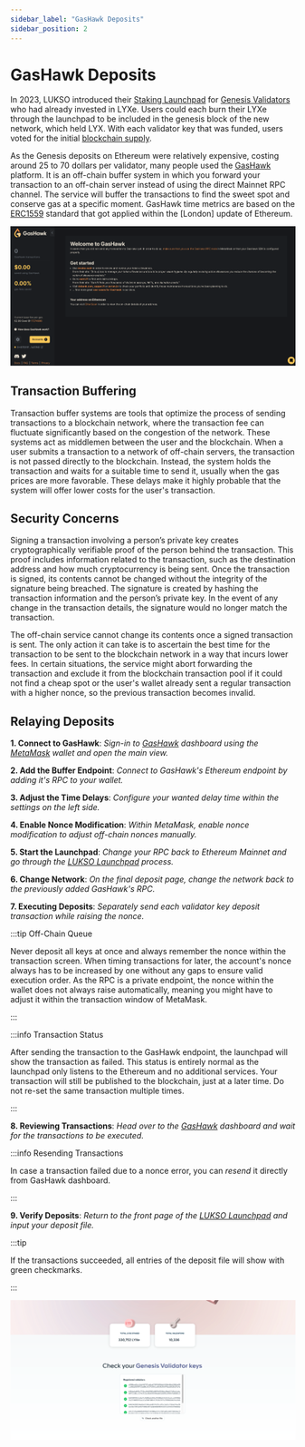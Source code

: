 ```yaml
---
sidebar_label: "GasHawk Deposits"
sidebar_position: 2
---
```


# GasHawk Deposits

In 2023, LUKSO introduced their [Staking Launchpad](https://deposit.mainnet.lukso.network/) for [Genesis Validators](https://medium.com/lukso/its-happening-the-genesis-validators-are-coming-ce5e07935df6) who had already invested in LYXe. Users could each burn their LYXe through the launchpad to be included in the genesis block of the new network, which held LYX. With each validator key that was funded, users voted for the initial [blockchain supply](https://medium.com/lukso/genesis-validators-deposit-smart-contract-freeze-and-testnet-launch-c5f7b568b1fc).

As the Genesis deposits on Ethereum were relatively expensive, costing around 25 to 70 dollars per validator, many people used the [GasHawk](https://gashawk.io/) platform. It is an off-chain buffer system in which you forward your transaction to an off-chain server instead of using the direct Mainnet RPC channel. The service will buffer the transactions to find the sweet spot and conserve gas at a specific moment. GasHawk time metrics are based on the [ERC1559](https://eips.ethereum.org/EIPS/eip-1559) standard that got applied within the [London] update of Ethereum.

![GasHawk Dashboard](/img/guides/validator-setup/gas-hawk.png)

## Transaction Buffering

Transaction buffer systems are tools that optimize the process of sending transactions to a blockchain network, where the transaction fee can fluctuate significantly based on the congestion of the network. These systems act as middlemen between the user and the blockchain. When a user submits a transaction to a network of off-chain servers, the transaction is not passed directly to the blockchain. Instead, the system holds the transaction and waits for a suitable time to send it, usually when the gas prices are more favorable. These delays make it highly probable that the system will offer lower costs for the user's transaction.

## Security Concerns

Signing a transaction involving a person’s private key creates cryptographically verifiable proof of the person behind the transaction. This proof includes information related to the transaction, such as the destination address and how much cryptocurrency is being sent. Once the transaction is signed, its contents cannot be changed without the integrity of the signature being breached. The signature is created by hashing the transaction information and the person’s private key. In the event of any change in the transaction details, the signature would no longer match the transaction.

The off-chain service cannot change its contents once a signed transaction is sent. The only action it can take is to ascertain the best time for the transaction to be sent to the blockchain network in a way that incurs lower fees. In certain situations, the service might abort forwarding the transaction and exclude it from the blockchain transaction pool if it could not find a cheap spot or the user's wallet already sent a regular transaction with a higher nonce, so the previous transaction becomes invalid.

## Relaying Deposits

**1. Connect to GasHawk**: _Sign-in to [GasHawk](https://gashawk.io/#/tx) dashboard using the [MetaMask](https://metamask.io/) wallet and open the main view._

**2. Add the Buffer Endpoint**: _Connect to GasHawk's Ethereum endpoint by adding it's RPC to your wallet._

**3. Adjust the Time Delays**: _Configure your wanted delay time within the settings on the left side._

**4. Enable Nonce Modification**: _Within MetaMask, enable nonce modification to adjust off-chain nonces manually._

**5. Start the Launchpad**: _Change your RPC back to Ethereum Mainnet and go through the [LUKSO Launchpad](https://deposit.mainnet.lukso.network/en/) process._

**6. Change Network**: _On the final deposit page, change the network back to the previously added GasHawk's RPC._

**7. Executing Deposits**: _Separately send each validator key deposit transaction while raising the nonce._

:::tip Off-Chain Queue

Never deposit all keys at once and always remember the nonce within the transaction screen. When timing transactions for later, the account's nonce always has to be increased by one without any gaps to ensure valid execution order. As the RPC is a private endpoint, the nonce within the wallet does not always raise automatically, meaning you might have to adjust it within the transaction window of MetaMask.

:::

:::info Transaction Status

After sending the transaction to the GasHawk endpoint, the launchpad will show the transaction as failed. This status is entirely normal as the launchpad only listens to the Ethereum and no additional services. Your transaction will still be published to the blockchain, just at a later time. Do not re-set the same transaction multiple times.

:::

**8. Reviewing Transactions**: _Head over to the [GasHawk](https://gashawk.io/#/tx) dashboard and wait for the transactions to be executed._

:::info Resending Transactions

In case a transaction failed due to a nonce error, you can _resend_ it directly from GasHawk dashboard.

:::

**9. Verify Deposits**: _Return to the front page of the [LUKSO Launchpad](https://deposit.mainnet.lukso.network/en/) and input your deposit file._

:::tip

If the transactions succeeded, all entries of the deposit file will show with green checkmarks.

:::

![Launchpad Checkmarks](/img/guides/validator-setup/launchpad_12.png)
